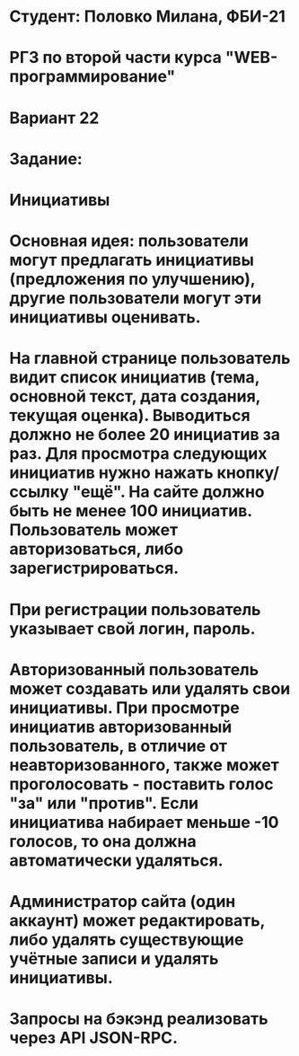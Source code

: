 # Студент: Половко Милана, ФБИ-21

# РГЗ по второй части курса "WEB-программирование"

# Вариант 22

# Задание:

# Инициативы

# Основная идея: пользователи могут предлагать инициативы (предложения по улучшению), другие пользователи могут эти инициативы оценивать.
# На главной странице пользователь видит список инициатив (тема, основной текст, дата создания, текущая оценка). Выводиться должно не более 20 инициатив за раз. Для просмотра следующих инициатив нужно нажать кнопку/ссылку "ещё". На сайте должно быть не менее 100 инициатив. Пользователь может авторизоваться, либо зарегистрироваться.
# При регистрации пользователь указывает свой логин, пароль.
# Авторизованный пользователь может создавать или удалять свои инициативы. При просмотре инициатив авторизованный пользователь, в отличие от неавторизованного, также может проголосовать - поставить голос "за" или "против". Если инициатива набирает меньше -10 голосов, то она должна автоматически удаляться.
# Администратор сайта (один аккаунт) может редактировать, либо удалять существующие учётные записи и удалять инициативы.
# Запросы на бэкэнд реализовать через API JSON-RPC.

